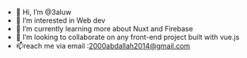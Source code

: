 - 👋 Hi, I’m @3aluw
- 👀 I’m interested in Web dev
- 🌱 I’m currently learning more about Nuxt and Firebase 
- 💞️ I’m looking to collaborate on any front-end project built with vue.js
- 📫reach me via email :2000abdallah2014@gmail.com

<!---
3aluw/3aluw is a ✨ special ✨ repository because its `README.md` (this file) appears on your GitHub profile.
You can click the Preview link to take a look at your changes.
--->

